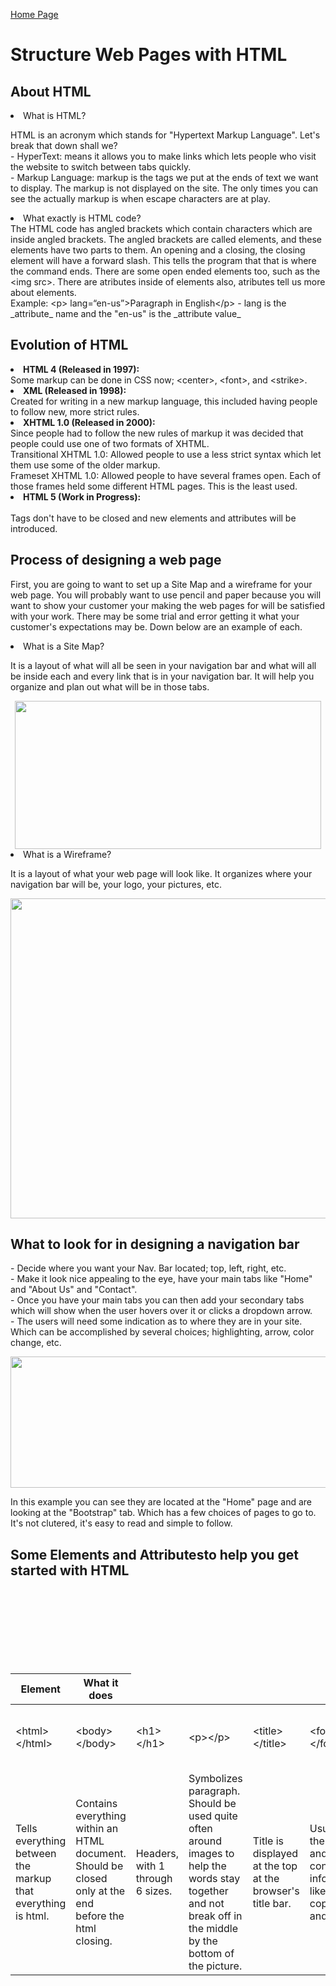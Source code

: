<!DOCTYPE html>

[Home Page](README.md)

<title>DISCUSSION_04</title>

<html>
            <h1>Structure Web Pages with HTML</h1>
    <body>
            <h2>About HTML</h2>
            <li>What is HTML?</li>
    <p>
    HTML is an acronym which stands for "Hypertext Markup Language". Let's break that down shall we?<br>
    - HyperText: means it allows you to make links which lets people who visit the website to switch between tabs quickly.<br>
    - Markup Language: markup is the tags we put at the ends of text we want to display. The markup is not displayed on the site. The only times you can see the actually markup is when escape characters are at play. 
            <li>What exactly is HTML code?</li>
    The HTML code has angled brackets which contain characters which are inside angled brackets. The angled brackets are called elements, and these elements have two parts to them. An opening and a closing, the closing element will have a forward slash. This tells the program that that is where the command ends. There are some open ended elements too, such as the &lt;img src&gt;. There are atributes inside of elements also, atributes tell us more about elements. <br>
    Example: &lt;p&gt; lang=&ldquo;en-us&rdquo;&gt;Paragraph in English&lt;/p&gt;
    - lang is the _attribute_ name and the "en-us" is the _attribute value_
    </p>
            <h2>Evolution of HTML</h2>
    <p>
    <li><b>HTML 4 (Released in 1997):</b></li>
         Some markup can be done in CSS now; &lt;center&gt;, &lt;font&gt;, and &lt;strike&gt;.
    <li><b>XML (Released in 1998):</b></li>
         Created for writing in a new markup language, this included having people to follow new, more strict rules. <br>
    <li><b>XHTML 1.0 (Released in 2000):</b></li>
         Since people had to follow the new rules of markup it was decided that people could use one of two formats of XHTML. <br>
         Transitional XHTML 1.0: Allowed people to use a less strict syntax which let them use some of the older markup.<br>
         Frameset XHTML 1.0: Allowed people to have several frames open. Each of those frames held some different HTML pages. This is the least used.<br>
    <li><b>HTML 5 (Work in Progress):</b></li> <br>
         Tags don't have to be closed and new elements and attributes will be introduced. 
    </p>
            <h2>Process of designing a web page</h2>
    <p>
    First, you are going to want to set up a Site Map and a wireframe for your web page. You will probably want to use pencil and paper because you will want to show your customer your making the web pages for will be satisfied with your work. There may be some trial and error getting it what your customer's expectations may be. Down below are an example of each. 
    </p>
        <li>What is a Site Map?</li>
        <p>
        It is a layout of what will all be seen in your navigation bar and what will all be inside each and every link that is in your navigation bar. It will help you organize and plan out what will be in those tabs. 
        </p>
        <div style="text-align: center;">
         <img src="https://miro.medium.com/max/490/0*fmTh6pyS31Q3ShmG.jpg" width="490" height="237">
         </div>
        <li> What is a Wireframe?</li>
    <p>
        It is a layout of what your web page will look like. It organizes where your navigation bar will be, your logo, your pictures, etc.
    </p>
        <div style="text-align: center;">
         <img src="https://moqups.com/blog/wp-content/uploads/2020/02/Screen4b.png" width="512" height="512"> 
         </div>
             <h2>What to look for in designing a navigation bar</h2>
    <p>
        - Decide where you want your Nav. Bar located; top, left, right, etc.<br>
        - Make it look nice appealing to the eye, have your main tabs like "Home" and "About Us" and "Contact".<br>
        - Once you have your main tabs you can then add your secondary tabs which will show when the user hovers over it or clicks a dropdown arrow.<br>
        - The users will need some indication as to where they are in your site. Which can be accomplished by several choices; highlighting, arrow, color change, etc.  
    </p>
        <div style="text-align: center;">
    <img src="https://www.jquery-az.com/wp-content/uploads/2015/11/9.3-Bootstrap-navbar-custom.png" width="943" height="210">
         </div>
    <p>
    In this example you can see they are located at the "Home" page and are looking at the "Bootstrap" tab. Which has a few choices of pages to go to. It's not clutered, it's easy to read and simple to follow.</p>
    <h2>Some Elements and Attributesto help you get started with HTML</h2>
    <div class="col-lg-6 col-sm-6">
    <table class="table">
    <thead>
    <tr>
        <th>Element</th>
        <th>What it does</th>
    </tr>
    </thead>
    <tbody>
    <tr>
        <td> &lt;html&gt;&lt;/html&gt;</td>
        <td> &lt;body&gt;&lt;/body&gt;</td>
        <td> &lt;h1&gt;&lt;/h1&gt;</td>
        <td> &lt;p&gt;&lt;/p&gt;</td>
        <td> &lt;title&gt;&lt;/title&gt;</td>
        <td> &lt;footer&gt;&lt;/footer&gt;</td>
        <td> &lt;!-- --&gt;</td>
        <td> &lt;div style=&ldquo;text-align: center;&rdquo;&gt;&lt;div&gt;</td>
        <td> &lt;img src=&ldquo;(link)&rdquo; width=&ldquo;number&rdquo; height=&ldquo;number&rdquo;&gt;</td>
        <td> &lt;/br&gt;</td>
    </tr>
    <tr>
        <td>Tells everything between the markup that everything is html.</td><br>
        <td>Contains everything within an HTML document. Should be closed only at the end before the html closing.</td><br>
        <td>Headers, with 1 through 6 sizes.</td><br>
        <td>Symbolizes paragraph. Should be used quite often around images to help the words stay together and not break off in the middle by the bottom of the picture.</td><br>
        <td>Title is displayed at the top at the browser's title bar.</td><br>
        <td>Usually at the bottom and contains information like copyright and author.</td><br>
        <td>A comment, can't be seen in the actual browser but can be seen only when you open the code</td>
        <td>Used to put everything between it in the center.</td>
        <td>Is where you put the link to an image. width and height are attributes which determine the width and height in pixels.</td><br>
        <td>This is used to force a break line in a sentence so it's not all clumped together.</td>
    </tr>
    </tbody>
     </table>
     </div>
     <!-- I am very confused as to how to get the table to show like the other tables, like the one on the Markdown page. I've looked it up and I can't seem to find an answer. Unless I just didn't see it. But Idk -->
    </body>
</html>